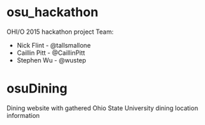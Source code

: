 # osu_hackathon
OHI/O 2015 hackathon project
Team: 
- Nick Flint - @tallsmallone
- Caillin Pitt - @CaillinPitt
- Stephen Wu - @wustep

# osuDining
Dining website with gathered Ohio State University dining location information
